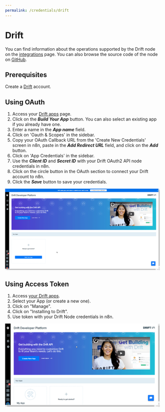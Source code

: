 ```yaml
---
permalink: /credentials/drift
---
```


# Drift

You can find information about the operations supported by the Drift node on the [integrations](https://n8n.io/integrations/n8n-nodes-base.drift) page. You can also browse the source code of the node on [GitHub](https://github.com/n8n-io/n8n/tree/master/packages/nodes-base/nodes/Drift).

## Prerequisites

Create a [Drift](https://www.drift.com/) account.

## Using OAuth

1. Access your [Drift apps](https://dev.drift.com/apps) page.
2. Click on the ***Build Your App*** button. You can also select an existing app if you already have one.
3. Enter a name in the ***App name*** field.
4. Click on 'Oauth & Scopes' in the sidebar.
5. Copy your OAuth Callback URL from the 'Create New Credentials' screen in n8n, paste in the ***Add Redirect URL*** field, and click on the ***Add*** button.
6. Click on 'App Credentials' in the sidebar.
7. Use the ***Client ID*** and ***Secret ID*** with your Drift OAuth2 API node credentials in n8n.
8. Click on the circle button in the OAuth section to connect your Drift account to n8n.
9. Click the ***Save*** button to save your credentials.

![Getting Drift OAuth credentials](./using-oauth.gif)


## Using Access Token

1. Access [your Drift apps](https://dev.drift.com/apps).
2. Select your App (or create a new one).
3. Click on "Manage".
4. Click on "Installing to Drift".
5. Use token with your Drift Node credentials in n8n.

![Getting Drift credentials](./using-access-token.gif)
